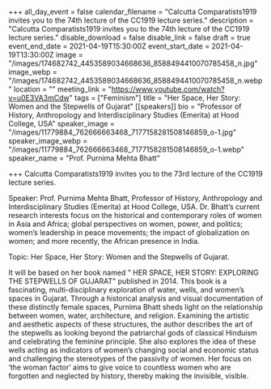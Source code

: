 +++
all_day_event = false
calendar_filename = "Calcutta Comparatists1919 invites you to the 74th lecture of the CC1919 lecture series."
description = "Calcutta Comparatists1919 invites you to the 74th lecture of the CC1919 lecture series."
disable_download = false
disable_link = false
draft = true
event_end_date = 2021-04-19T15:30:00Z
event_start_date = 2021-04-19T13:30:00Z
image = "/images/174682742_4453589034668636_8588494410070785458_n.jpg"
image_webp = "/images/174682742_4453589034668636_8588494410070785458_n.webp"
location = ""
meeting_link = "https://www.youtube.com/watch?v=u0E3VA3mCdw"
tags = ["Feminism"]
title = "Her Space, Her Story: Women and the Stepwells of Gujarat"
[[speakers]]
bio = "Professor of History, Anthropology and Interdisciplinary Studies (Emerita) at Hood College, USA"
speaker_image = "/images/11779884_762666663468_7177158281508146859_o-1.jpg"
speaker_image_webp = "/images/11779884_762666663468_7177158281508146859_o-1.webp"
speaker_name = "Prof. Purnima Mehta Bhatt"

+++
Calcutta Comparatists1919 invites you to the 73rd lecture of the CC1919 lecture series.

Speaker: Prof. Purnima Mehta Bhatt, Professor of History, Anthropology and Interdisciplinary Studies (Emerita) at Hood College, USA. Dr. Bhatt’s current research interests focus on the historical and contemporary roles of women in Asia and Africa; global perspectives on women, power, and politics; women’s leadership in peace movements; the impact of globalization on women; and more recently, the African presence in India.

Topic: Her Space, Her Story: Women and the Stepwells of Gujarat.

It will be based on her book named " HER SPACE, HER STORY: EXPLORING THE STEPWELLS OF GUJARAT" published in 2014. This book is a fascinating, multi-disciplinary exploration of water, wells, and women’s spaces in Gujarat. Through a historical analysis and visual documentation of these distinctly female spaces, Purnima Bhatt sheds light on the relationship between women, water, architecture, and religion. Examining the artistic and aesthetic aspects of these structures, the author describes the art of the stepwells as looking beyond the patriarchal gods of classical Hinduism and celebrating the feminine principle. She also explores the idea of these wells acting as indicators of women’s changing social and economic status and challenging the stereotypes of the passivity of women. Her focus on ‘the woman factor’ aims to give voice to countless women who are forgotten and neglected by history, thereby making the invisible, visible.